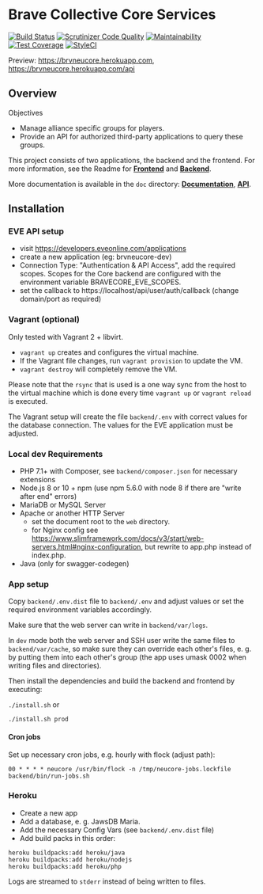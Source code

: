 # Brave Collective Core Services

[![Build Status](https://api.travis-ci.org/tkhamez/brvneucore.svg?branch=master)](https://travis-ci.org/tkhamez/brvneucore)
[![Scrutinizer Code Quality](https://scrutinizer-ci.com/g/tkhamez/brvneucore/badges/quality-score.png?b=master)](https://scrutinizer-ci.com/g/tkhamez/brvneucore/?branch=master)
[![Maintainability](https://api.codeclimate.com/v1/badges/90884db4cd12869fdcfe/maintainability)](https://codeclimate.com/github/tkhamez/brvneucore/maintainability)
[![Test Coverage](https://api.codeclimate.com/v1/badges/90884db4cd12869fdcfe/test_coverage)](https://codeclimate.com/github/tkhamez/brvneucore/test_coverage)
[![StyleCI](https://styleci.io/repos/115431007/shield?branch=master)](https://styleci.io/repos/115431007)

Preview: https://brvneucore.herokuapp.com, https://brvneucore.herokuapp.com/api

## Overview

Objectives
- Manage alliance specific groups for players.
- Provide an API for authorized third-party applications to query these groups.

This project consists of two applications, the backend and the frontend.
For more information, see the Readme for 
[**Frontend**](frontend/README.md) and [**Backend**](backend/README.md).

More documentation is available in the `doc` directory:
[**Documentation**](doc/documentation.md), [**API**](doc/API.md).

## Installation

### EVE API setup

- visit https://developers.eveonline.com/applications
- create a new application (eg: brvneucore-dev)
- Connection Type: "Authentication & API Access", add the required scopes. Scopes for the Core backend
are configured with the environment variable BRAVECORE_EVE_SCOPES.
- set the callback to https://localhost/api/user/auth/callback (change domain/port as required)

### Vagrant (optional)

Only tested with Vagrant 2 + libvirt.

- `vagrant up` creates and configures the virtual machine.
- If the Vagrant file changes, run `vagrant provision` to update the VM.
- `vagrant destroy` will completely remove the VM.

Please note that the `rsync` that is used is a one way sync from the host to the virtual
machine which is done every time `vagrant up` or `vagrant reload` is executed.

The Vagrant setup will create the file `backend/.env` with correct values for the database connection.
The values for the EVE application must be adjusted.

### Local dev Requirements

* PHP 7.1+ with Composer, see `backend/composer.json` for necessary extensions
* Node.js 8 or 10 + npm (use npm 5.6.0 with node 8 if there are "write after end" errors)
* MariaDB or MySQL Server
* Apache or another HTTP Server
    * set the document root to the `web` directory.
    * for Nginx config see https://www.slimframework.com/docs/v3/start/web-servers.html#nginx-configuration,
      but rewrite to app.php instead of index.php.
* Java (only for swagger-codegen)

### App setup

Copy `backend/.env.dist` file to `backend/.env` and adjust values or
set the required environment variables accordingly.

Make sure that the web server can write in `backend/var/logs`.

In `dev` mode both the web server and SSH user write the same files to `backend/var/cache`,
so make sure they can override each other's files, e. g. by putting them into each other's group
(the app uses umask 0002 when writing files and directories).

Then install the dependencies and build the backend and frontend by executing:

`./install.sh` or

`./install.sh prod`

#### Cron jobs

Set up necessary cron jobs, e.g. hourly with flock (adjust path):
```
00 * * * * neucore /usr/bin/flock -n /tmp/neucore-jobs.lockfile backend/bin/run-jobs.sh
```

### Heroku

- Create a new app
- Add a database, e. g. JawsDB Maria.
- Add the necessary Config Vars (see `backend/.env.dist` file)
- Add build packs in this order:

```
heroku buildpacks:add heroku/java
heroku buildpacks:add heroku/nodejs
heroku buildpacks:add heroku/php
```

Logs are streamed to `stderr` instead of being written to files.
